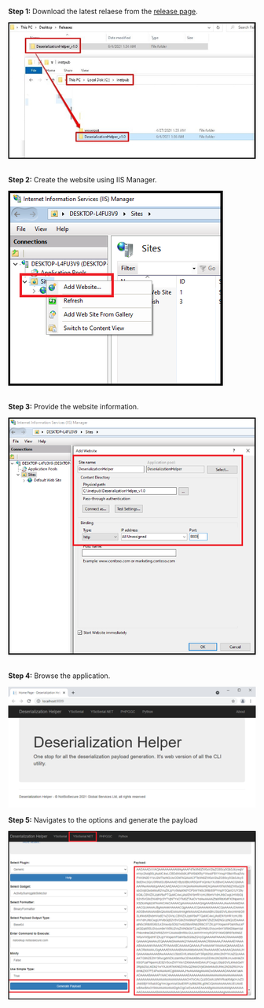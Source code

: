 **Step 1:** Download the latest relaese from the [release page](https://github.com/NotSoSecure/DeserializationHelper/releases).<br/>

![Usage](Deployment/1.jpg)
<br/><br/>

**Step 2:** Create the website using IIS Manager.<br/>

![Usage](Deployment/2.png)
<br/><br/>

**Step 3:** Provide the website information.<br/>

![Usage](Deployment/3.png)
<br/><br/>

**Step 4:** Browse the application.<br/>

![Usage](Deployment/4.png)

**Step 5:** Navigates to the options and generate the payload<br/>

![Usage](Deployment/5.png)


